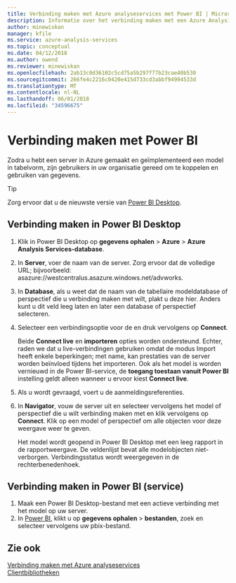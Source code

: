 ```yaml
---
title: Verbinding maken met Azure analyseservices met Power BI | Microsoft Docs
description: Informatie over het verbinding maken met een Azure Analysis Services-server met behulp van Power BI.
author: minewiskan
manager: kfile
ms.service: azure-analysis-services
ms.topic: conceptual
ms.date: 04/12/2018
ms.author: owend
ms.reviewer: minewiskan
ms.openlocfilehash: 2ab13c0d36102c5cd75a5b297f77b23cae40b530
ms.sourcegitcommit: 266fe4c2216c0420e415d733cd3abbf94994533d
ms.translationtype: MT
ms.contentlocale: nl-NL
ms.lasthandoff: 06/01/2018
ms.locfileid: "34596675"
---
```

# <a name="connect-with-power-bi"></a>Verbinding maken met Power BI

Zodra u hebt een server in Azure gemaakt en geïmplementeerd een model in tabelvorm, zijn gebruikers in uw organisatie gereed om te koppelen en gebruiken van gegevens. 

> [!TIP]
> Zorg ervoor dat u de nieuwste versie van [Power BI Desktop](https://powerbi.microsoft.com/desktop/).
> 
> 
  
## <a name="connect-in-power-bi-desktop"></a>Verbinding maken in Power BI Desktop

1. Klik in Power BI Desktop op **gegevens ophalen** > **Azure** > **Azure Analysis Services-database**.

2. In **Server**, voer de naam van de server. Zorg ervoor dat de volledige URL; bijvoorbeeld: asazure://westcentralus.asazure.windows.net/advworks.

3. In **Database**, als u weet dat de naam van de tabellaire modeldatabase of perspectief die u verbinding maken met wilt, plakt u deze hier. Anders kunt u dit veld leeg laten en later een database of perspectief selecteren.

4. Selecteer een verbindingsoptie voor de en druk vervolgens op **Connect**. 

    Beide **Connect live** en **importeren** opties worden ondersteund. Echter, raden we dat u live-verbindingen gebruiken omdat de modus Import heeft enkele beperkingen; met name, kan prestaties van de server worden beïnvloed tijdens het importeren. Ook als het model is worden vernieuwd in de Power BI-service, de **toegang toestaan vanuit Power BI** instelling geldt alleen wanneer u ervoor kiest **Connect live**.

5. Als u wordt gevraagd, voert u de aanmeldingsreferenties. 

6. In **Navigator**, vouw de server uit en selecteer vervolgens het model of perspectief die u wilt verbinding maken met en klik vervolgens op **Connect**. Klik op een model of perspectief om alle objecten voor deze weergave weer te geven.

    Het model wordt geopend in Power BI Desktop met een leeg rapport in de rapportweergave. De veldenlijst bevat alle modelobjecten niet-verborgen. Verbindingsstatus wordt weergegeven in de rechterbenedenhoek.

## <a name="connect-in-power-bi-service"></a>Verbinding maken in Power BI (service)

1. Maak een Power BI Desktop-bestand met een actieve verbinding met het model op uw server.
2. In [Power BI](https://powerbi.microsoft.com), klikt u op **gegevens ophalen** > **bestanden**, zoek en selecteer vervolgens uw pbix-bestand.



## <a name="see-also"></a>Zie ook
[Verbinding maken met Azure analyseservices](analysis-services-connect.md)   
[Clientbibliotheken](analysis-services-data-providers.md)

